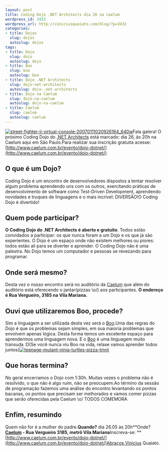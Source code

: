```yaml
--- 
layout: post
title: Coding Dojo .NET Architects dia 26 na Caelum
wordpress_id: 3432
wordpress_url: http://viniciusquaiato.com/blog/?p=3432
categories: 
- title: Dojos
  slug: dojos
  autoslug: dojos
tags: 
- title: Dojo
  slug: dojo
  autoslug: dojo
- title: Boo
  slug: boo
  autoslug: boo
- title: Dojo .NET Architects
  slug: dojo-net-architects
  autoslug: dojo-.net-architects
- title: Dojo na Caelum
  slug: dojo-na-caelum
  autoslug: dojo-na-caelum
- title: Caelum
  slug: caelum
  autoslug: caelum
---
```

[![](http://viniciusquaiato.com/blog/wp-content/uploads/2011/05/street-fighter-ii-virtual-console-20070111020926164_640w-300x201.jpg "street-fighter-ii-virtual-console-20070111020926164_640w")](http://viniciusquaiato.com/blog/wp-content/uploads/2011/05/street-fighter-ii-virtual-console-20070111020926164_640w.jpg)Fala galera! O próximo Coding Dojo do [.NET Architects](http://dotnetarchitects.net/) está marcado: dia 26, às 20h na Caelum aqui em São Paulo.Para realizar sua inscrição gratuita acesse: [http://www.caelum.com.br/evento/dojo-dotnet/](http://www.caelum.com.br/evento/dojo-dotnet/)

## O que é um Dojo?
Coding Dojo é um encontro de desenvolvedores dispostos a tentar resolver algum problema aprendendo uns com os outros, exercitando práticas de desenvolvimento de software como Test-Driven Development, aprendendo novidades e truques de linguagens e o mais incrível: DIVERSÃO!O Coding Dojo é divertido!

## Quem pode participar?
**O Coding Dojo do .NET Architects é aberto e gratuito**. Todos estão convidados a participar: os que nunca foram a um Dojo e os que já são experientes. O Dojo é um espaço onde não existem melhores ou piores: todos estão ali para se diverter e aprender. O Coding Dojo não é uma palestra. No Dojo temos um computador e pessoas se revezando para programar.

## Onde será mesmo?
Desta vez o nosso encontro será no auditório da [Caelum](http://caelum.com.br) que além do auditório está oferecendo o jantar(pizzas \o/) aos participantes. **O endereço é Rua Vergueiro, 3185 na Vila Mariana.**

## Ouvi que utilizaremos Boo, procede?
Sim a linguagem a ser utilizada desta vez será o [Boo](boo.codehaus.org/).Uma das regras do Dojo é que os problemas sejam simples, em sua maioria problemas que envolvem apenas lógica. Desta forma temos um excelente espaço para aprendermos uma linguagem nova. E o [Boo](http://viniciusquaiato.com/blog/trabalhando-com-boo-no-monodevelop/) é uma linguagem muito transuda :D(Se você nunca viu Boo na vida, relaxe vamos aprender todos juntos)[![](http://viniciusquaiato.com/blog/wp-content/uploads/2011/05/teenage-mutant-ninja-turtles-pizza-tmnt.jpg "teenage-mutant-ninja-turtles-pizza-tmnt")](http://viniciusquaiato.com/blog/wp-content/uploads/2011/05/teenage-mutant-ninja-turtles-pizza-tmnt.jpg)

## Que horas termina?
No geral encerramos o Dojo com 1:30h. Muitas vezes o problema não é resolvido, o que não é algo ruim, não se preocupem.Ao término da sessão de programação fazemos uma análise do encontro levantando os pontos bacanas, os pontos que precisam ser melhorados e vamos comer pizzas que serão oferecidas pela Caelum \o/ TODOS COMEMORA

## Enfim, resumindo
Quem não for é a mulher do padre.**Quando?** dia 26.05 às 20h**Onde? **[Caelum](http://caelum.com.br) - Rua Vergueiro 3185, metrô Vila Mariana**Inscreva-se: **[http://www.caelum.com.br/evento/dojo-dotnet/](http://www.caelum.com.br/evento/dojo-dotnet/)Abraços,Vinicius Quaiato.
